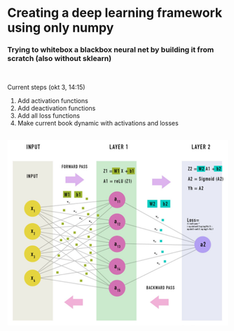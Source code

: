 # Creating a deep learning framework using only numpy
### Trying to whitebox a blackbox neural net by building it from scratch (also without sklearn)

<br>

Current steps (okt 3, 14:15)
1. Add activation functions
2. Add deactivation functions
2. Add all loss functions
4. Make current book dynamic with activations and losses

<br>

<img src="net.png">